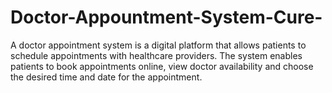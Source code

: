 # Doctor-Appountment-System-Cure-
A doctor appointment system is a digital platform that allows patients to schedule appointments with healthcare providers. The system enables patients to book appointments online, view doctor availability and choose the desired time and date for the appointment.
